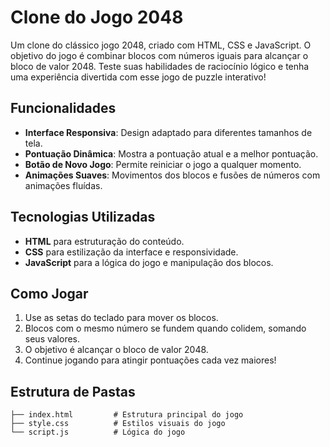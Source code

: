 # Clone do Jogo 2048

Um clone do clássico jogo 2048, criado com HTML, CSS e JavaScript. O objetivo do jogo é combinar blocos com números iguais para alcançar o bloco de valor 2048. Teste suas habilidades de raciocínio lógico e tenha uma experiência divertida com esse jogo de puzzle interativo!

## Funcionalidades

- **Interface Responsiva**: Design adaptado para diferentes tamanhos de tela.
- **Pontuação Dinâmica**: Mostra a pontuação atual e a melhor pontuação.
- **Botão de Novo Jogo**: Permite reiniciar o jogo a qualquer momento.
- **Animações Suaves**: Movimentos dos blocos e fusões de números com animações fluídas.

## Tecnologias Utilizadas

- **HTML** para estruturação do conteúdo.
- **CSS** para estilização da interface e responsividade.
- **JavaScript** para a lógica do jogo e manipulação dos blocos.

## Como Jogar

1. Use as setas do teclado para mover os blocos.
2. Blocos com o mesmo número se fundem quando colidem, somando seus valores.
3. O objetivo é alcançar o bloco de valor 2048.
4. Continue jogando para atingir pontuações cada vez maiores!

## Estrutura de Pastas

```plaintext
├── index.html         # Estrutura principal do jogo
├── style.css          # Estilos visuais do jogo
└── script.js          # Lógica do jogo
